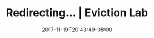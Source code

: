 ---
title: "Redirecting... | Eviction Lab"
date: 2017-11-19T20:43:49-08:00
type: index
redirectUrl: /es/why-eviction-matters/#rosemary
---